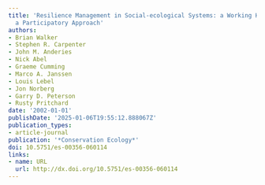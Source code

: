 ```yaml
---
title: 'Resilience Management in Social-ecological Systems: a Working Hypothesis for
  a Participatory Approach'
authors:
- Brian Walker
- Stephen R. Carpenter
- John M. Anderies
- Nick Abel
- Graeme Cumming
- Marco A. Janssen
- Louis Lebel
- Jon Norberg
- Garry D. Peterson
- Rusty Pritchard
date: '2002-01-01'
publishDate: '2025-01-06T19:55:12.888067Z'
publication_types:
- article-journal
publication: '*Conservation Ecology*'
doi: 10.5751/es-00356-060114
links:
- name: URL
  url: http://dx.doi.org/10.5751/es-00356-060114
---
```

